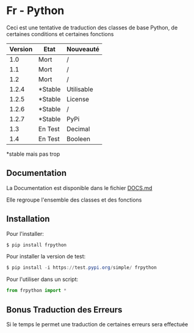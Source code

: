 # Fr - Python

Ceci est une tentative de traduction des classes de base Python, de certaines conditions et certaines fonctions

| Version | Etat       | Nouveauté  |
| ------- | ---------- | ---------- |
| 1.0     | Mort       |  /         |
| 1.1     | Mort       |  /         |
| 1.2     | Mort       |  /         |
| 1.2.4   | *Stable    | Utilisable |
| 1.2.5   | *Stable    | License    |
| 1.2.6   | *Stable    | /          |
| 1.2.7   | *Stable    | PyPi       |
| 1.3     | En Test    | Decimal    |
| 1.4     | En Test    | Booleen    |

*stable mais pas trop

## Documentation

La Documentation est disponible dans le fichier [DOCS.md](/DOCS.md)

Elle regroupe l'ensemble des classes et des fonctions

## Installation

Pour l'installer:

```powershell
$ pip install frpython
```

Pour installer la version de test:

```powershell
$ pip install -i https://test.pypi.org/simple/ frpython
```

Pour l'utiliser dans un script:

```py
from frpython import *
```



## Bonus Traduction des Erreurs

Si le temps le permet une traduction de certaines erreurs sera effectuée
